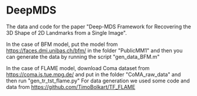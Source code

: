 # DeepMDS
The data and code for the paper "Deep-MDS Framework for Recovering the 3D Shape of 2D Landmarks from a Single Image".

In the case of BFM model, put the model from 
https://faces.dmi.unibas.ch/bfm/
in the folder "PublicMM1" and then you can generate the data by running the script "gen_data_BFM.m"

In the case of FLAME model, download Coma dataset from
https://coma.is.tue.mpg.de/
and put in the folder "CoMA_raw_data" and then run "gen_tr_tst_flame.py"
For data generation we used some code and data from 
https://github.com/TimoBolkart/TF_FLAME
